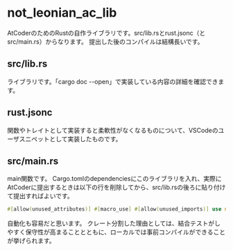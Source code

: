 # not_leonian_ac_lib
AtCoderのためのRustの自作ライブラリです。src/lib.rsとrust.jsonc（とsrc/main.rs）からなります。
提出した後のコンパイルは結構長いです。

## src/lib.rs
ライブラリです。「cargo doc --open」で実装している内容の詳細を確認できます。

## rust.jsonc
関数やトレイトとして実装すると柔軟性がなくなるものについて、VSCodeのユーザスニペットとして実装したものです。

## src/main.rs
main関数です。
Cargo.tomlのdependenciesにこのライブラリを入れ、実際にAtCoderに提出するときは以下の行を削除してから、src/lib.rsの後ろに貼り付けて提出すればよいです。
```rust
#[allow(unused_attributes)] #[macro_use] #[allow(unused_imports)] use not_leonian_ac_lib::*;
```
自動化も容易だと思います。
クレート分割した理由としては、結合テストがしやすく保守性が高まることとともに、ローカルでは事前コンパイルができることが挙げられます。
